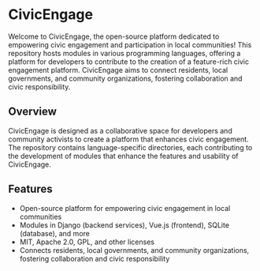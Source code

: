 # CivicEngage

Welcome to CivicEngage, the open-source platform dedicated to empowering civic engagement and participation in local communities! This repository hosts modules in various programming languages, offering a platform for developers to contribute to the creation of a feature-rich civic engagement platform. CivicEngage aims to connect residents, local governments, and community organizations, fostering collaboration and civic responsibility.

## Overview

CivicEngage is designed as a collaborative space for developers and community activists to create a platform that enhances civic engagement. The repository contains language-specific directories, each contributing to the development of modules that enhance the features and usability of CivicEngage.

## Features

- Open-source platform for empowering civic engagement in local communities
- Modules in Django (backend services), Vue.js (frontend), SQLite (database), and more
- MIT, Apache 2.0, GPL, and other licenses
- Connects residents, local governments, and community organizations, fostering collaboration and civic responsibility
